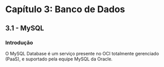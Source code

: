 # Capítulo 3: Banco de Dados

## 3.1 - MySQL

### __Introdução__

O MySQL Database é um serviço presente no OCI totalmente gerenciado (PaaS), e suportado pela equipe MySQL da Oracle.